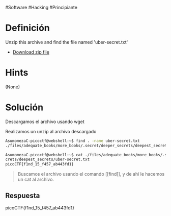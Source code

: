 #Software #Hacking #Principiante
# Definición
Unzip this archive and find the file named 'uber-secret.txt'

- [Download zip file](https://artifacts.picoctf.net/c/502/files.zip)

# Hints
(None)
# Solución
Descargamos el archivo usando wget

Realizamos un unzip al archivo descargado

```bash
AsumomezaC-picoctf@webshell:~$ find . -name uber-secret.txt
./files/adequate_books/more_books/.secret/deeper_secrets/deepest_secrets/uber-secret.txt

AsumomezaC-picoctf@webshell:~$ cat ./files/adequate_books/more_books/.secret/deeper_se
crets/deepest_secrets/uber-secret.txt
picoCTF{f1nd_15_f457_ab443fd1}
```

>Buscamos el archivo usando el comando [[find]], y de ahí le hacemos un cat al archivo.
## Respuesta
picoCTF{f1nd_15_f457_ab443fd1}